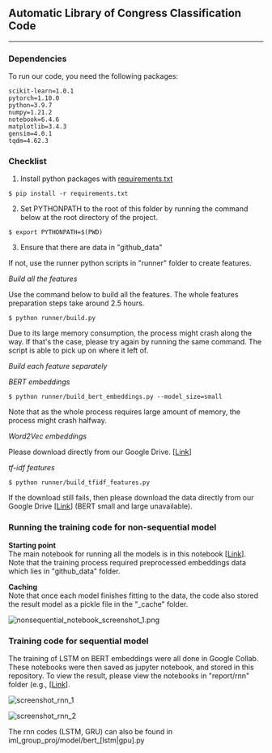 ## Automatic Library of Congress Classification Code

---
### Dependencies
To run our code, you need the following packages:
```
scikit-learn=1.0.1
pytorch=1.10.0
python=3.9.7
numpy=1.21.2
notebook=6.4.6
matplotlib=3.4.3
gensim=4.0.1
tqdm=4.62.3
```

### Checklist

1. Install python packages with [requirements.txt](https://github.com/ahmad-PH/iml_group_proj/blob/main/requirements.txt)

```
$ pip install -r requirements.txt
```

2. Set PYTHONPATH to the root of this folder by running the command below at the root directory of the project.

```
$ export PYTHONPATH=$(PWD)
```

3. Ensure that there are data in "github_data" 

If not, use the runner python scripts in "runner" folder to create features.

*Build all the features* 

Use the command below to build all the features. The whole features preparation steps take around 2.5 hours.

```{shell}
$ python runner/build.py
```


Due to its large memory consumption, the process might crash along the way.
If that's the case, please try again by running the same command. The script is able to pick up on where it left of.

*Build each feature separately*

*BERT embeddings*

```{shell}
$ python runner/build_bert_embeddings.py --model_size=small  
```

Note that as the whole process requires large amount of memory, the process might crash halfway.

*Word2Vec embeddings*

Please download directly from our Google Drive. [[Link](https://drive.google.com/drive/folders/1B-XNvIdGZazLvDjnH2xWGUBfoe-Jt53B?usp=sharing)]
<!-- ```{shell} -->
<!-- $ python runner/build_bert_embeddings.py --model_size=small -->  
<!-- ``` -->


*tf-idf features*

```{shell}
$ python runner/build_tfidf_features.py
```

If the download still fails, then please download the data directly from our Google Drive [[Link](https://drive.google.com/drive/folders/1B-XNvIdGZazLvDjnH2xWGUBfoe-Jt53B?usp=sharing)] (BERT small and large unavailable).


### Running the training code for non-sequential model

**Starting point**  
The main notebook for running all the models is in this notebook [[Link](https://github.com/ahmad-PH/iml_group_proj/blob/main/report/Library%20of%20Congression%20Classification.ipynb)].  
Note that the training process required preprocessed embeddings data which lies in "github_data" folder. 

**Caching**  
Note that once each model finishes fitting to the data, the code also stored the result model as a pickle file in the "_cache" folder.

![nonsequential_notebook_screenshot_1.png](https://github.com/ahmad-PH/iml_group_proj/blob/main/public/nonsequential_notebook_screenshot_1.png?raw=true)


### Training code for sequential model

The training of LSTM on BERT embeddings were all done in Google Collab. 
These notebooks were then saved as jupyter notebook, and stored in this repository. 
To view the result, please view the notebooks in "report/rnn" folder (e.g., [[Link](https://github.com/ahmad-PH/iml_group_proj/blob/main/report/rnn/LibOfCongress_LSTM.ipynb)].


![screenshot_rnn_1](https://github.com/ahmad-PH/iml_group_proj/blob/main/public/rnn_notebook_screenshot_1.png?raw=true)

![screenshot_rnn_2](https://github.com/ahmad-PH/iml_group_proj/blob/main/public/rnn_notebook_screenshot_2.png?raw=true)


The rnn codes (LSTM, GRU) can also be found in iml_group_proj/model/bert_[lstm|gpu].py
